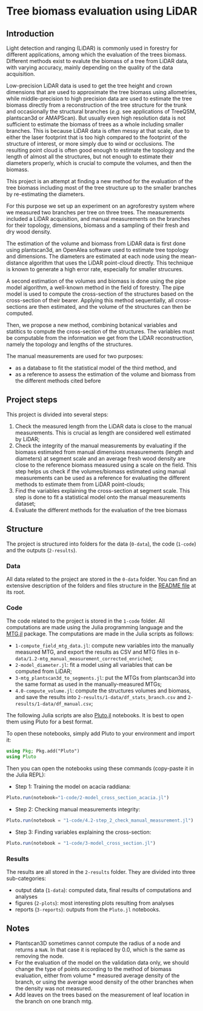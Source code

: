 # Tree biomass evaluation using LiDAR

## Introduction

Light detection and ranging (LiDAR) is commonly used in forestry for different applications, among which the evaluation of the trees biomass. Different methods exist to evalute the biomass of a tree from LiDAR data, with varying accuracy, mainly depending on the quality of the data acquisition.

Low-precision LiDAR data is used to get the tree height and crown dimensions that are used to approximate the tree biomass using allometries, while middle-precision to high precision data are used to estimate the tree biomass directly from a reconstruction of the tree structure for the trunk and occasionally the structural branches (*e.g.* see applications of TreeQSM, plantscan3d or AMAPScan). But usually even high resolution data is not sufficient to estimate the biomass of trees as a whole including smaller branches. This is because LiDAR data is often messy at that scale, due to either the laser footprint that is too high compared to the footprint of the structure of interest, or more simply due to wind or occlusions. The resulting point cloud is often good enough to estimate the topology and the length of almost all the structures, but not enough to estimate their diameters properly, which is crucial to compute the volumes, and then the biomass.

This project is an attempt at finding a new method for the evaluation of the tree biomass including most of the tree structure up to the smaller branches by re-estimating the diameters.

For this purpose we set up an experiment on an agroforestry system where we measured two branches per tree on three trees. The measurements included a LiDAR acquisition, and manual measurements on the branches for their topology, dimensions, biomass and a sampling of their fresh and dry wood density.

The estimation of the volume and biomass from LiDAR data is first done using plantscan3d, an OpenAlea software used to estimate tree topology and dimensions. The diameters are estimated at each node using the mean-distance algorithm that uses the LiDAR point-cloud directly. This technique is known to generate a high error rate, especially for smaller strucures.

A second estimation of the volumes and biomass is done using the pipe model algorithm, a well-known method in the field of forestry. The pipe model is used to compute the cross-section of the structures based on the cross-section of their bearer. Applying this method sequentially, all cross-sections are then estimated, and the volume of the structures can then be computed.

Then, we propose a new method, combining botanical variables and statitics to compute the cross-section of the structures. The variables must be computable from the information we get from the LiDAR reconstruction, namely the topology and lengths of the structures.

The manual measurements are used for two purposes:

- as a database to fit the statistical model of the third method, and
- as a reference to assess the estimation of the volume and biomass from the different methods cited before

## Project steps

This project is divided into several steps:

1. Check the measured length from the LiDAR data is close to the manual measurements. This is crucial as length are considered well estimated by LiDAR;
2. Check the integrity of the manual measurements by evaluating if the biomass estimated from manual dimensions measurements (length and diameters) at segment scale and an average fresh wood density are close to the reference biomass measured using a scale on the field. This step helps us check if the volumes/biomass estimated using manual measurements can be used as a reference for evaluating the different methods to estimate them from LiDAR point-clouds;
3. Find the variables explaining the cross-section at segment scale. This step is done to fit a statistical model onto the manual measurements dataset;
4. Evaluate the different methods for the evaluation of the tree biomass

## Structure

The project is structured into folders for the data (`0-data`), the code (`1-code`) and the outputs (`2-results`).

### Data

All data related to the project are stored in the `0-data` folder. You can find an extensive description of the folders and files structure in the [README file](0-data/README.md) at its root.

### Code

The code related to the project is stored in the `1-code` folder. All computations are made using the Julia programming language and the [MTG.jl](https://vezy.github.io/MTG.jl/dev/) package. The computations are made in the Julia scripts as follows:

- `1-compute_field_mtg_data.jl`: compute new variables into the manually measured MTG, and export the results as CSV and MTG files in `0-data/1.2-mtg_manual_measurement_corrected_enriched`;
- `2-model_diameter.jl`: fit a model using all variables that can be computed from LiDAR;
- `3-mtg_plantscan3d_to_segments.jl`: put the MTGs from plantscan3d into the same format as used in the manually-measured MTGs;
- `4.0-compute_volume.jl`: compute the structures volumes and biomass, and save the results into `2-results/1-data/df_stats_branch.csv` and `2-results/1-data/df_manual.csv`;

The following Julia scripts are also [Pluto.jl](https://github.com/fonsp/Pluto.jl) notebooks. It is best to open them using Pluto for a best format.

To open these notebooks, simply add Pluto to your environment and import it:

```julia
using Pkg; Pkg.add("Pluto")
using Pluto
```

Then you can open the notebooks using these commands (copy-paste it in the Julia REPL):

- Step 1: Training the model on acacia raddiana:

```julia
Pluto.run(notebook="1-code/2-model_cross_section_acacia.jl")
```

- Step 2: Checking manual measurements integrity:

```julia
Pluto.run(notebook = "1-code/4.2-step_2_check_manual_measurement.jl")
```

- Step 3: Finding variables explaining the cross-section:

```julia
Pluto.run(notebook = "1-code/3-model_cross_section.jl")
```

### Results

The results are all stored in the `2-results` folder. They are divided into three sub-categories:

- output data (`1-data`): computed data, final results of computations and analyses
- figures (`2-plots`): most interesting plots resulting from analyses
- reports (`3-reports`): outputs from the `Pluto.jl` notebooks.


## Notes

- Plantscan3D sometimes cannot compute the radius of a node and returns a `NaN`. In that case it is replaced by 0.0, which is the same as removing the node.
- For the evaluation of the model on the validation data only, we should change the type of points according to the method of biomass evaluation, either from volume * measured average density of the branch, or using the average wood density of the other branches when the density was not measured.
- Add leaves on the trees based on the measurement of leaf location in the branch on one branch mtg.
